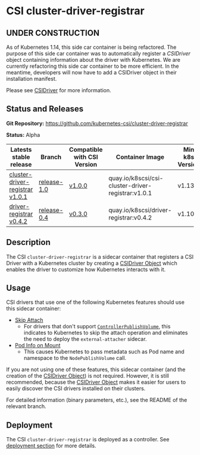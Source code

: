 # CSI cluster-driver-registrar

## UNDER CONSTRUCTION

As of Kubernetes 1.14, this side car container is being refactored. The purpose of
this side car container was to automatically register a _CSIDriver_ object containing
information about the driver with Kubernetes. We are currently refactoring this
side car container to be more efficient. In the meantime, developers will now
have to add a CSIDriver object in their installation manifest.

Please see [CSIDriver](csi-driver-object.md) for more information.

## Status and Releases

**Git Repository:** https://github.com/kubernetes-csi/cluster-driver-registrar

**Status:** Alpha

Latests stable release | Branch | Compatible with CSI Version | Container Image | Min k8s Version | Max k8s version
--|--|--|--|--|--
[cluster-driver-registrar v1.0.1](https://github.com/kubernetes-csi/cluster-driver-registrar/releases/tag/v1.0.1) | [release-1.0](https://github.com/kubernetes-csi/cluster-driver-registrar/tree/release-1.0) |  [v1.0.0](https://github.com/container-storage-interface/spec/releases/tag/v1.0.0) | quay.io/k8scsi/csi-cluster-driver-registrar:v1.0.1 | v1.13 | -
[driver-registrar v0.4.2](https://github.com/kubernetes-csi/driver-registrar/releases/tag/v0.4.2) | [release-0.4](https://github.com/kubernetes-csi/driver-registrar/tree/release-0.4) | [v0.3.0](https://github.com/container-storage-interface/spec/releases/tag/v0.3.0) | quay.io/k8scsi/driver-registrar:v0.4.2 | v1.10 | -

## Description

The CSI `cluster-driver-registrar` is a sidecar container that registers a CSI Driver with a Kubernetes cluster by creating a [CSIDriver Object](csi-driver-object.md) which enables the driver to customize how Kubernetes interacts with it.

## Usage

CSI drivers that use one of the following Kubernetes features should use this sidecar container:

* [Skip Attach](skip-attach.md)
  * For drivers that don't support [`ControllerPublishVolume`](https://github.com/container-storage-interface/spec/blob/master/spec.md#controllerpublishvolume), this indicates to Kubernetes to skip the attach operation and eliminates the need to deploy the `external-attacher` sidecar.
* [Pod Info on Mount](pod-info.md)
  * This causes Kubernetes to pass metadata such as Pod name and namespace to the `NodePublishVolume` call.

If you are not using one of these features, this sidecar container (and the creation of the [CSIDriver Object](csi-driver-object.md)) is not required. However, it is still recommended, because the [CSIDriver Object](csi-driver-object.md) makes it easier for users to easily discover the CSI drivers installed on their clusters.

For detailed information (binary parameters, etc.), see the README of the relevant branch.

## Deployment

The CSI `cluster-driver-registrar` is deployed as a controller. See [deployment section](deploying.md) for more details.
